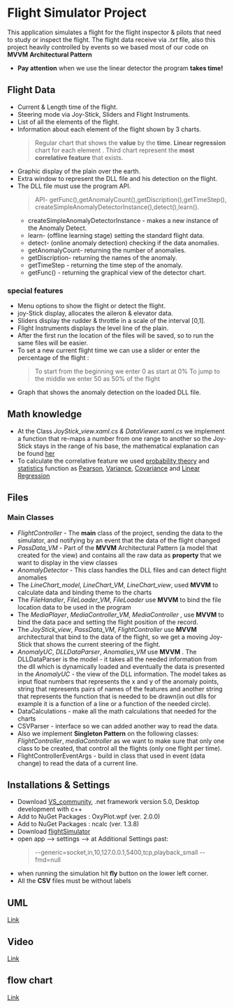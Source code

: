 # Flight Simulator Project
This application simulates a flight for the flight inspector & pilots that need to study or inspect the flight.
The flight data receive via *.txt* file, also this project heavily controlled by events so we based most of our code on **MVVM**  **Architectural Pattern**
- **Pay attention** when we use the linear detector the program **takes time!**

## Flight Data
- Current & Length time of the flight.
- Steering mode via Joy-Stick, Sliders and Flight Instruments.
- List of all the elements of the flight.
- Information about each element of the flight shown by 3 charts.	
	> Regular chart that shows the **value** by the **time**.
	> **Linear regression** chart for each element .
	> Third chart represent the **most correlative feature** that exists.
- Graphic display of the plain over the earth.
- Extra window to represent the DLL file and his detection on the flight. 
- The DLL file must use the program API.
	> API- getFunc(),getAnomalyCount(),getDiscription(),getTimeStep(),
	> createSimpleAnomalyDetectorInstance(),detect(),learn().
	* createSimpleAnomalyDetectorInstance - makes a new instance of the Anomaly Detect.
	* learn- (offline learning stage) setting the standard flight data.
	* detect- (online anomaly detection) checking if the data anomalies.
	* getAnomalyCount- returning  the number of anomalies.
	* getDiscription- returning the names of the anomaly. 
	* getTimeStep - returning the time step of the anomaly.
	* getFunc() - returning  the graphical view of the detector chart. 

### special features
- Menu options to show the flight or detect the flight.
- joy-Stick display, allocates the aileron & elevator data.
- Sliders display the rudder & throttle in a scale of the interval [0,1].
- Flight Instruments displays the level line of the plain.
- After the first run the location of the files will be saved, so to run the same files will be easier.
- To set a new current flight time we can use a slider or enter the percentage of the flight : 
	> To start from the beginning we enter 0 as start at 0%
	> To jump to the middle we enter 50 as 50% of the flight
- Graph that shows the anomaly detection on the loaded DLL file.

## Math knowledge
- At the Class *JoyStick_view.xaml.cs & DataViewer.xaml.cs*  we implement a function that re-maps a number from one range to another so the Joy-Stick stays in the range of his base, the mathematical explanation can be found [her]( https://stackoverflow.com/questions/5731863/mapping-a-numeric-range-onto-another)
- To calculate the correlative feature we used [probability theory](https://en.wikipedia.org/wiki/Probability_theory "Probability theory") and [statistics](https://en.wikipedia.org/wiki/Statistics "Statistics") function as [Pearson](https://en.wikipedia.org/wiki/Pearson_correlation_coefficient), [Variance](https://en.wikipedia.org/wiki/Variance), [Covariance](https://en.wikipedia.org/wiki/Covariance) and [Linear Regression](https://en.wikipedia.org/wiki/Linear_regression)

## Files 
### Main Classes
- *FlightController* - The **main** class of the project, sending the data to the simulator, and notifying by an event that the data of the flight changed  
- *PassData_VM* - Part of the **MVVM** Architectural Pattern (a model that created for the view) and contains all the raw data as **property** that we want to display in the view classes 
- *AnomalyDetector* - This class handles the DLL files and can detect flight anomalies 
- The *LineChart_model*, *LineChart_VM*, *LineChart_view*, used **MVVM** to calculate data and binding theme to the charts
- The *FileHandler*, *FileLoader_VM*, *FileLoader* use **MVVM** to bind the file location data to be used in the program
- The *MediaPlayer*, *MediaController_VM*, *MediaController* , use **MVVM** to bind the data pace and setting the flight position of the record.
-  The *JoyStick_view*, *PassData_VM*, *FlightController* use **MVVM** architectural  that bind to the data of the flight, so we get a moving Joy-Stick that shows the current steering of the flight.
- *AnomalyUC*, *DLLDataParser*, *Anomalies_VM* use **MVVM** . The DLLDataParser is the model - it takes all the needed information from the dll which is dynamically loaded and eventually the data is presented in the *AnomalyUC* - the view of the DLL information. The model takes as input float numbers that represents the x and y of the anomaly points, string that represents pairs of  names of the features and another string that represents the function that is needed to be drawn(in out dlls for example it is a function of a line or a function of the needed circle).
- DataCalculations - make all the math calculations that needed for the charts
- CSVParser - interface so we can added another way to read the data.
- Also we implement **Singleton Pattern** on the following classes: *FlightController*, *mediaController* as we want to make sure that only one class to be created, that control all the flights (only one flight per time).
- FlightControllerEventArgs - build in class that used in event (data change) to read the data of a current line.

## Installations & Settings

- Download [VS_community](https://visualstudio.microsoft.com/vs/community/), .net framework version 5.0, Desktop development with c++
- Add to NuGet Packages : OxyPlot.wpf (ver. 2.0.0)
- Add to NuGet Packages : ncalc (ver. 1.3.8)
- Download [flightSimulator](https://www.flightgear.org/) 
- open app --> settings --> at Additional Settings past:
	> --generic=socket,in,10,127.0.0.1,5400,tcp,playback_small
	--fmd=null
- when running the simulation hit **fly** button on the lower left corner.
- All the **CSV** files must be without labels 
 
## UML 
[Link](https://plantuml-server.kkeisuke.dev/svg/jHhRafiwyfslu76t79_Qd4TNQlOGct6ymJPbR2TxAue1sQCQ32wGFPcTpRzljyH5Ge9najgNyT1tTRTQhOO_IXOLx79AhVA9PkUeY4vsd4PbwJ1Mq8SB8uiupmBw7sB_nRfFwV6HJVEC5NcQaiBEnsFxVZvDASbO3vO3Pn6B_AWeIM6cMfA4HYtCycX6fezWM7ZA4v9AajuWkaKG6ZEDqlYIHepcMMdTqvHuUPIG8jmlXIw0V8go14LCWxqmtVxmtzz-qnUqMEMC7bxy8Z-JWhs0jkn8aefObZn8sJNyBQcrTJyW4qtGGKQtkLS8g5CSItdDBRv1I_wzKlBCPRKWqDSweF5hwm-PiiFAepMuE4NDROH2gEL3TcFycc1t4sj8ciHiBIEQVQ5PaZ-RvNJnKjWgi0XJGoR2uwVHYtbVeD8Tv5m5aQ8iUApWCNzsQ56U2TYB0cHpDKwPMh2cZB9BGcvahQWvwumM9CRjT1jlGywP_nuzRs21FcNnustyCeVrj_mbO3H-QdDma5yXjxhLm5orD268smC_uDf_DTqTb9OX5Y-rah1NoxR7rzD4aGAWGppHkG5-7uS9KEtEy9SaV_hpnBxcD45CIHZtZWGR1OJjbpBHAJhZOv9V7b9YVQ_CqKhqgpMs3ySmvdL-qbRyiNtcxfbe3hC1TyB4d8WVoUgndS1Yj29iZSVMo4wXE431RMmSsMV8REdnIDZgSdeWnVg06xj45EMcP7pJDgIwjxcdgiqiIGpe2OqWWhn5q0oEnYmc4nj-8Lzq_sEmgnh1ZGVRkiioB9JJ-Jr-Gva4gwkD4gNGGf1QwtdzhKj96xOgB12jEbBR-5o7gcG5YI2nLeGzvyLJm1-jyND16HeYdh_m9rXx2SlCO8UYueSyJwrH1K3_2410CicDqpGlIVEePbAxF3Ijl8O7g8Jere9cHskSOXphnt_-snhZIiD7WiS4Ef3oGX4LBnyWqEygkZj1zl5b5Ps8GYJmxnfvG8aqiWQUQzmYj5ZdhLMCvYAYzqL-mcn3wifgH1b0njoinGXZMmvSQvj2FEAOtbrZlriWX1I7A2Psquoy3Yx0bbVGCREEJUTiWT2KOYU0g02FX6fZ9UGGNL8cWmvmQ72nrNCchxg2qN9poJ9GMENBMDjFtQR3gXompLcKRkb9yIt0fvUYW5JkOjG2SSotUVjaFCZR4W7rItQ-SVqZVVsZplf7XlMFkkkNesXkC5wjtWhSD5ol8kttKNeXvL3axIRhMb_PYX6IJDjkD7SRvjU-qyS69Zn10DK998TtinX0Q7XAIsQs6nG_aSG3_0TUBtAmzEuE-HW4F63HwImyoyysk9CavJQFeR0sKEEnOcDaRM7i6-a0fABOoaVc4VTFoSkUqSAMYtkXmphDYoB2moLHTpwYiUn5nOOSrmSa8sZnbTDiB-UKj3hUATfGB7ye1PyGFsJVAAuSGhoeP87mtH03TvgoDK18fWLKa3Md5T1qF3knEm3btD8p3lknfW5AvVuUSp0lJX63v5Myg4TiZEl1PYeCI2fwp6wWTStx9TVBKrvMBMuCWCduATEgFRyNkSPznW6_gu0wyTxCkT65hw1AiWhuYwxbtBuQl_qor4E8KDoI0ya356sQUJz0kr9T9bHb11A-bcBYF_FKxjFHrCVsAYKgrBTJUexOenmYQ3Hg42q4w73i4aLPVehI5w3rEvYRWgTl4p2a8sbqEFgg7IDTtQWoP6emvAVpm5Ry9UxTpVvIh-BehqSIFztJZ9RodM4yHV3Yi3wJJ5tw0yj2K9rzFQKXD9dnam7v0FrAFzBzwfgHvUNXH5a_exDQBnrluGOQYRvWlEMBG-nnebp1Vpx6aAQ6C0EqZRG4D0GReF_VU1l6FAB0cQzajIlavckHmKaXrodSd7AhLO6YIqawi6FESXdqPWa47hYkyWxhBSUpshwEFpNJwxQWGahDeuQEMvmazLTZ8JLLyiI9no5kV6--rlzIxQ_3EOwgsSx4Fi2zcXzJKJMpaK1uqO8LpyXH0g8fAkICmuGMPEDr8I51IiyAa3qMEMEfhA2u90akj3K2Tc6HPn84Jkfhn7A9wFRjgNS0RTuqQUDehk1GpHi8_MHm2C8tNPyWq5VTKa43pJLr-chkGMZNGmZJNSBBHjTrpOvlXeXraeq2dEoBx9f3fobxwD39ENCM7jfgEL4hPvDYbKfUQfMer1TPvROxRDHDyngxK-J4uBCvrGm3Ky3aQNADqcRErTfV7ofOsCp73QzlPXIMEMmXUywmgg3fMBpFO2SKbYdb1nHUvWo9tQLRvc2AHmxiuuMnF9lbpzaFaE_EoZ5fYxSyoWpubL-Kk1_FolYHEwgvINN6Y21B4bNjA2xgnoMrWfe1ySyQrOgIPyL2sa-BKqR7FRFQjwQi0DYVme62rYZHTjK8aWgh4tJ3w1hDF4Sq5JF2m7Uvs1L9ceQYwuL3fsHIev5KP1DxaJ6VyIrVITYGSrwmlORcvRHy3eKGrD_WHXvivso5jxHKDbaO8qDmBa7BkA3dUX7jIGwuBR_katCzFHFG-qiMQ-JZCVa6DyACsvMYVabFqYXkR8mB0aT5G4zml-xuQb5DfnJwX9RdQgm9bc2273NxAcXdHLsLkh-Y9C4xvZPlSPNXsAqyYj8OmozVMjPw0z2LxTFyaZ45WLwIjDHv0GNnG8-N8getrCXPUEvclTAIOkHwxjxPhZSwPhERpLm3_Dvp_4071vwpDO5zrvs57pVEPzUWV3LVhDptuVRJPhtTUhqKlxz9yJxqTqk_dxy7wxdJxMOnVVy6lfV_wzRTh1mlzDTVJAvo_5quTrVknknXyDXYkvkvuSoT6x3hrNm8xtX3sCtQyymOVx6TVZAZFhdERB6Qcv710dG5tiBlCMUn4R7-lDMHSm-O0s_j3_0jLhF551rL_mUmVecu-gKBxfUe6u_S3pBu6pS8TXiNwSsasqgEoQG1zmtozGV4o5OdrWzggzZwbRchwNfskzTgyZTzDlU3MsMgfFFDUhUQ3QIEGhrtDrlurnEPeLEtb8Evl7JcAnS4XTFrqdS2MSFm7i3q3puleA8vu64fKMk4phFTRLR6Z404L0P3JUEhh1Svi37kPyk-aXTk_0vEwgIxKtFUEFIzskMj0usPSOgFP8liaD_LGrC4_0EkB8vyRCk8ZpA2PfIj23H_ykHX75sFJfRiew9zWLQZulowFcoVS-YXIxN7mg6tawRJ_5hA36Ve4iey6sRo1L6fDd7V_9fNiw8UiFF9VJl2LrydYhSWbGfEKFQ-BZ0BicL9rGk4i237FesLs6LZkluMGa6tplYhm87tD1Zh8sREzQW3zwAJKO6WqW2aYamvEJ6bNarpU8Y_CG-5a3lxNrBCXmZRvXQZSDNYSbNo1AaaBqYKcc-CSon8Q5dQDIhaHpLSSh1QJ8T-hznkH-393YHkCikl1kmz6VhT4iqb9MLuFOdlvJnFslqQsezeWVZ1pwPaBakvhGYOKd5KXTMRmqchg1u-w6_htfmqjbzK30qQ4wwT5ehExXlDxyf7N5LBFY-YysFrCPTo9vCG8f7vHIaKWnYS4HlUIdImzLiC_4O6NDHyYO6zOUUp6Q0Ij_xEzA6ExijkAcANvcp9tt6fS2LSoZfsKn6gcd4YoMWiHyOzN8mLCLLvvwHeaCmd2aLw8UesgvOL38_xujD3I1avbKDl_9ISajRON00D5Dh9rqSYZSsgcYKJlggNxQvUdlYqCByLh_FlhftQXKC7yqs3FLweG32FWhIfcWzARjvEzPGFfQYZlgPwfwdqucbSV_iXaF1SXzcZ3mKiN1qfmBqVbCTEaXIaB5NSVK68n5HzOn74_1qnBtBojwlYjQpySOKWUTMsFrh4SNZcI1_D_46ov79A_mS0.svg)
## Video
[Link](https://youtu.be/onnLPy-Vgns)

## flow chart
[Link](https://online.visual-paradigm.com/community/share/untitled-diagram-ingw42k5)

